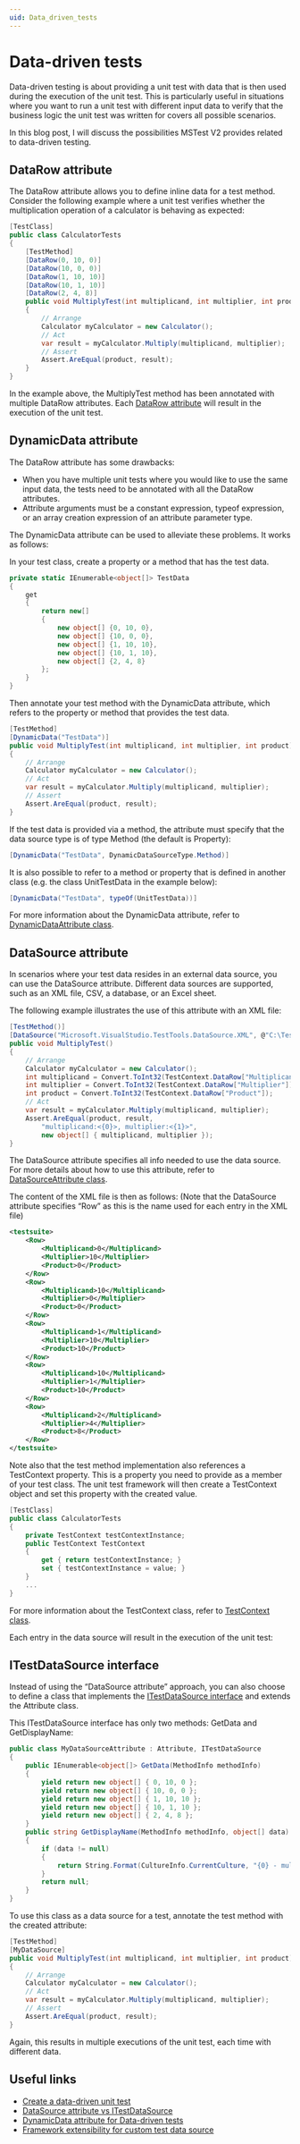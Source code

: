 ```yaml
---
uid: Data_driven_tests
---
```


# Data-driven tests

Data-driven testing is about providing a unit test with data that is then used during the execution of the unit test. This is particularly useful in situations where you want to run a unit test with different input data to verify that the business logic the unit test was written for covers all possible scenarios.

In this blog post, I will discuss the possibilities MSTest V2 provides related to data-driven testing.

## DataRow attribute

The DataRow attribute allows you to define inline data for a test method. Consider the following example where a unit test verifies whether the multiplication operation of a calculator is behaving as expected:

```csharp
[TestClass]
public class CalculatorTests
{
    [TestMethod]
    [DataRow(0, 10, 0)]
    [DataRow(10, 0, 0)]
    [DataRow(1, 10, 10)]
    [DataRow(10, 1, 10)]
    [DataRow(2, 4, 8)]
    public void MultiplyTest(int multiplicand, int multiplier, int product)
    {
        // Arrange
        Calculator myCalculator = new Calculator();
        // Act
        var result = myCalculator.Multiply(multiplicand, multiplier);
        // Assert
        Assert.AreEqual(product, result);
    }
}
```

In the example above, the MultiplyTest method has been annotated with multiple DataRow attributes. Each [DataRow attribute](https://learn.microsoft.com/en-us/dotnet/api/microsoft.visualstudio.testtools.unittesting.datarowattribute?view=visualstudiosdk-2022&viewFallbackFrom=mstest-net-1.3.2) will result in the execution of the unit test.

## DynamicData attribute

The DataRow attribute has some drawbacks:

- When you have multiple unit tests where you would like to use the same input data, the tests need to be annotated with all the DataRow attributes.
- Attribute arguments must be a constant expression, typeof expression, or an array creation expression of an attribute parameter type.

The DynamicData attribute can be used to alleviate these problems. It works as follows:

In your test class, create a property or a method that has the test data.

```csharp
private static IEnumerable<object[]> TestData
{
    get
    {
        return new[]
        {
            new object[] {0, 10, 0},
            new object[] {10, 0, 0},
            new object[] {1, 10, 10},
            new object[] {10, 1, 10},
            new object[] {2, 4, 8}
        };
    }
}
```

Then annotate your test method with the DynamicData attribute, which refers to the property or method that provides the test data.

```csharp
[TestMethod]
[DynamicData("TestData")]
public void MultiplyTest(int multiplicand, int multiplier, int product)
{
    // Arrange
    Calculator myCalculator = new Calculator();
    // Act
    var result = myCalculator.Multiply(multiplicand, multiplier);
    // Assert
    Assert.AreEqual(product, result);
}
```

If the test data is provided via a method, the attribute must specify that the data source type is of type Method (the default is Property):

```csharp
[DynamicData("TestData", DynamicDataSourceType.Method)]
```

It is also possible to refer to a method or property that is defined in another class (e.g. the class UnitTestData in the example below):

```csharp
[DynamicData("TestData", typeOf(UnitTestData))]
```

For more information about the DynamicData attribute, refer to [DynamicDataAttribute class](https://learn.microsoft.com/en-us/dotnet/api/microsoft.visualstudio.testtools.unittesting.dynamicdataattribute?view=visualstudiosdk-2022&viewFallbackFrom=mstest-net-1.3.2).

## DataSource attribute

In scenarios where your test data resides in an external data source, you can use the DataSource attribute. Different data sources are supported, such as an XML file, CSV, a database, or an Excel sheet.

The following example illustrates the use of this attribute with an XML file:

```csharp
[TestMethod()]
[DataSource("Microsoft.VisualStudio.TestTools.DataSource.XML", @"C:\Test\TestData.xml", "Row", DataAccessMethod.Sequential)]
public void MultiplyTest()
{
    // Arrange
    Calculator myCalculator = new Calculator();
    int multiplicand = Convert.ToInt32(TestContext.DataRow["Multiplicand"]);
    int multiplier = Convert.ToInt32(TestContext.DataRow["Multiplier"]);
    int product = Convert.ToInt32(TestContext.DataRow["Product"]);
    // Act
    var result = myCalculator.Multiply(multiplicand, multiplier);
    Assert.AreEqual(product, result,
        "multiplicand:<{0}>, multiplier:<{1}>",
        new object[] { multiplicand, multiplier });
}
```

The DataSource attribute specifies all info needed to use the data source. For more details about how to use this attribute, refer to [DataSourceAttribute class](https://learn.microsoft.com/en-us/dotnet/api/microsoft.visualstudio.testtools.unittesting.datasourceattribute?view=visualstudiosdk-2022&viewFallbackFrom=mstest-net-1.3.2).

The content of the XML file is then as follows: (Note that the DataSource attribute specifies “Row” as this is the name used for each entry in the XML file)

```xml
<testsuite>
    <Row>
        <Multiplicand>0</Multiplicand>
        <Multiplier>10</Multiplier>
        <Product>0</Product>
    </Row>
    <Row>
        <Multiplicand>10</Multiplicand>
        <Multiplier>0</Multiplier>
        <Product>0</Product>
    </Row>
    <Row>
        <Multiplicand>1</Multiplicand>
        <Multiplier>10</Multiplier>
        <Product>10</Product>
    </Row>
    <Row>
        <Multiplicand>10</Multiplicand>
        <Multiplier>1</Multiplier>
        <Product>10</Product>
    </Row>
    <Row>
        <Multiplicand>2</Multiplicand>
        <Multiplier>4</Multiplier>
        <Product>8</Product>
    </Row>
</testsuite>
```

Note also that the test method implementation also references a TestContext property. This is a property you need to provide as a member of your test class. The unit test framework will then create a TestContext object and set this property with the created value.

```csharp
[TestClass]
public class CalculatorTests
{
    private TestContext testContextInstance;
    public TestContext TestContext
    {
        get { return testContextInstance; }
        set { testContextInstance = value; }
    }
    ...
}
```

For more information about the TestContext class, refer to [TestContext class](https://learn.microsoft.com/en-us/dotnet/api/microsoft.visualstudio.testtools.unittesting.testcontext?view=visualstudiosdk-2022&viewFallbackFrom=mstest-net-1.3.2).

Each entry in the data source will result in the execution of the unit test:

## ITestDataSource interface

Instead of using the “DataSource attribute” approach, you can also choose to define a class that implements the [ITestDataSource interface](https://learn.microsoft.com/en-us/dotnet/api/microsoft.visualstudio.testtools.unittesting.itestdatasource?view=visualstudiosdk-2022&viewFallbackFrom=mstest-net-1.3.2) and extends the Attribute class.

This ITestDataSource interface has only two methods: GetData and GetDisplayName:

```csharp
public class MyDataSourceAttribute : Attribute, ITestDataSource
{
    public IEnumerable<object[]> GetData(MethodInfo methodInfo)
    {
        yield return new object[] { 0, 10, 0 };
        yield return new object[] { 10, 0, 0 };
        yield return new object[] { 1, 10, 10 };
        yield return new object[] { 10, 1, 10 };
        yield return new object[] { 2, 4, 8 };
    }
    public string GetDisplayName(MethodInfo methodInfo, object[] data)
    {
        if (data != null)
        {
            return String.Format(CultureInfo.CurrentCulture, "{0} - multiplicand: {1}, multiplier: {2}", methodInfo.Name, data[0], data[1]);
        }
        return null;
    }
}
```

To use this class as a data source for a test, annotate the test method with the created attribute:

```csharp
[TestMethod]
[MyDataSource]
public void MultiplyTest(int multiplicand, int multiplier, int product)
{
    // Arrange
    Calculator myCalculator = new Calculator();
    // Act
    var result = myCalculator.Multiply(multiplicand, multiplier);
    // Assert
    Assert.AreEqual(product, result);
}
```

Again, this results in multiple executions of the unit test, each time with different data.

## Useful links

- [Create a data-driven unit test](https://learn.microsoft.com/en-us/visualstudio/test/how-to-create-a-data-driven-unit-test?view=vs-2019)
- [DataSource attribute vs ITestDataSource](https://github.com/microsoft/testfx-docs/blob/main/RFCs/007-DataSource-Attribute-VS-ITestDataSource.md)
- [DynamicData attribute for Data-driven tests](https://github.com/microsoft/testfx-docs/blob/main/RFCs/006-DynamicData-Attribute.md)
- [Framework extensibility for custom test data source](https://github.com/microsoft/testfx-docs/blob/main/RFCs/005-Framework-Extensibility-Custom-DataSource.md)
